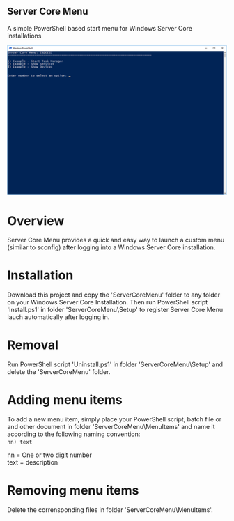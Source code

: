 ## Server Core Menu
A simple PowerShell based start menu for Windows Server Core installations

![Screenshot](./Screenshot.png?raw=true "Screenshot") 

# Overview
Server Core Menu provides a quick and easy way to launch a custom menu (similar to sconfig) after logging into a Windows Server Core installation.

# Installation
Download this project and copy the 'ServerCoreMenu' folder to any folder on your Windows Server Core Installation. Then run PowerShell script 'Install.ps1' in folder 'ServerCoreMenu\Setup' to register Server Core Menu lauch automatically after logging in.

# Removal
Run PowerShell script 'Uninstall.ps1' in folder 'ServerCoreMenu\Setup' and delete the 'ServerCoreMenu' folder.

# Adding menu items
To add a new menu item, simply place your PowerShell script, batch file or and other document in folder 'ServerCoreMenu\MenuItems' and name it according to the following naming convention:  
`nn) text`  
  
nn   = One or two digit number  
text = description  

# Removing menu items
Delete the corrensponding files in folder 'ServerCoreMenu\MenuItems'.
